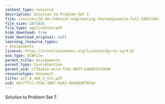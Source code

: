 ```yaml
---
content_type: resource
description: Solution to Problem Set 7.
file: /courses/10-40-chemical-engineering-thermodynamics-fall-2003/ebcfffcc3feb388f6eb245a88e0705de_ps7_4_104_5_sln.pdf
file_size: 2873835
file_type: application/pdf
hide_download: true
hide_download_original: null
learning_resource_types:
- Assignments
license: https://creativecommons.org/licenses/by-nc-sa/4.0/
ocw_type: OCWFile
parent_title: Assignments
parent_type: CourseSection
parent_uid: c776a51e-ecca-7cb1-889f-b466b5fe1890
resourcetype: Document
title: ps7_4_104_5_sln.pdf
uid: ebcfffcc-3feb-388f-6eb2-45a88e0705de
---
```

Solution to Problem Set 7.